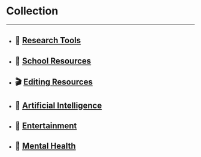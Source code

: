 # Collection

---

- ## 🔬 [Research Tools](/collection/research)
- ## 🏫 [School Resources](/collection/school)
- ## 🎬 [Editing Resources](/collection/editing)
- ## 🤖 [Artificial Intelligence](/collection/ai)
- ## 🍿 [Entertainment](/collection/entertainment)
- ## 🍿 [Mental Health](/collection/mentalhealth)
